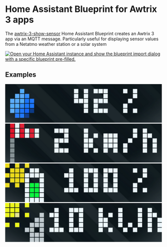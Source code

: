 # Home Assistant Blueprint for Awtrix 3 apps

The [awtrix-3-show-sensor](awtrix-3-show-sensor.yaml) Home Assistant Blueprint
creates an Awtrix 3 app via an MQTT message.
Particularly useful for displaying sensor values from a Netatmo weather station  or a solar system


[![Open your Home Assistant instance and show the blueprint import dialog with a specific blueprint pre-filled.](https://my.home-assistant.io/badges/blueprint_import.svg)](https://my.home-assistant.io/redirect/blueprint_import/?blueprint_url=https%3A%2F%2Fgithub.com%2Fjulius-d%2Fhome-assistant-blueprints%2Fblob%2Fmain%2Fawtrix-3-show-sensor.yaml)

## Examples
![awtrix-example-4.png](docs%2Fawtrix-example-8.png)
![awtrix-example-1.png](docs%2Fawtrix-example-5.png)
![awtrix-example-2.png](docs%2Fawtrix-example-7.png)
![awtrix-example-2.png](docs%2Fawtrix-example-9.png)
